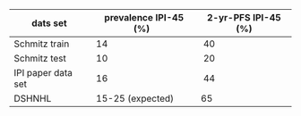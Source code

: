 | dats set | prevalence IPI-45 (%) | 2-yr-PFS IPI-45 (%) |
|----------|----------------|---------------------|
| Schmitz train | 14 | 40 |
| Schmitz test | 10 | 20 |
| IPI paper data set | 16 | 44 |
| DSHNHL | 15-25 (expected) | 65 | 
